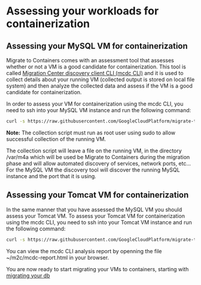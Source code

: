 # Assessing your workloads for containerization 

## Assessing your MySQL VM for containerization
Migrate to Containers comes with an assessment tool that assesses whether or not a VM is a good candidate for containerization. This tool is called [Migration Center discovery client CLI (mcdc CLI)](https://cloud.google.com/migration-center/docs/discovery-client-cli-overview) and it is used to collect details about your running VM (collected output is stored on local file system) and then analyze the collected data and assess if the VM is a good candidate for containerization.

In order to assess your VM for containerization using the mcdc CLI, you need to ssh into your MySQL VM instance and run the following command:
``` bash
curl -s https://raw.githubusercontent.com/GoogleCloudPlatform/migrate-to-containers/main/scripts/assess_mcdc.sh | bash
```

**Note:** The collection script must run as root user using sudo to allow successful collection of the running VM.

The collection script will leave a file on the running VM, in the directory /var/m4a which will be used be Migrate to Containers during the migration phase and will allow automated discovery of services, network ports, etc...  
For the MySQL VM the discovery tool will discover the running MySQL instance and the port that it is using.

## Assessing your Tomcat VM for containerization
In the same manner that you have assessed the MySQL VM you should assess your Tomcat VM.
To assess your Tomcat VM for containerization using the mcdc CLI, you need to ssh into your Tomcat VM instance and run the following command:
``` bash
curl -s https://raw.githubusercontent.com/GoogleCloudPlatform/migrate-to-containers/main/scripts/assess_mcdc.sh | bash
```

You can view the mcdc CLI analysis report by openning the file ~/m2c/mcdc-report.html in your browser.

You are now ready to start migrating your VMs to containers, starting with [migrating your db](../3-migrate-db/README.md)

